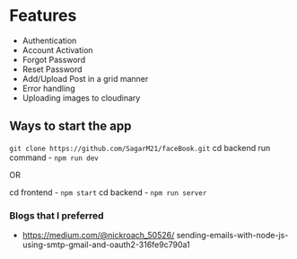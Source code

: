 # Features

- Authentication
- Account Activation
- Forgot Password
- Reset Password
- Add/Upload Post in a grid manner
- Error handling
- Uploading images to cloudinary

## Ways to start the app

`git clone https://github.com/SagarM21/faceBook.git`
cd backend
run command - `npm run dev`

OR

cd frontend - `npm start`
cd backend - `npm run server`

### Blogs that I preferred

- https://medium.com/@nickroach_50526/ sending-emails-with-node-js-using-smtp-gmail-and-oauth2-316fe9c790a1
